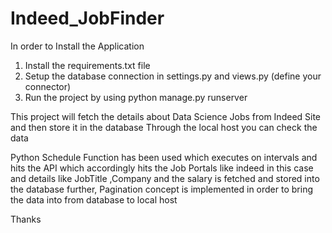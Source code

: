 # Indeed_JobFinder


In order to Install the Application 
1. Install the requirements.txt file
2. Setup the database connection in settings.py and views.py (define your connector) 
3. Run the project by using python manage.py runserver

This project will fetch the details about Data Science Jobs from Indeed Site and then store it in the database 
Through the local host you can check the data 


Python Schedule Function has been used which executes on intervals and hits the API which accordingly hits the 
Job Portals like indeed in this case and details like JobTitle ,Company and the salary is fetched and stored into the database 
further, Pagination concept is implemented in order to bring the data into from database to local host


Thanks
